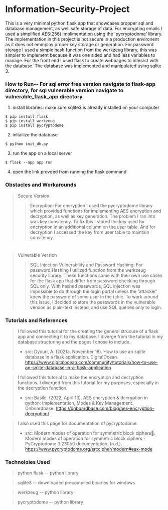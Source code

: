 # Information-Security-Project
This is a very minimal python flask app that showcases propper sql and database management, as well safe storage of data. For encrypting emails I used a simplified AES(256) implimentation using the 'pycryptodome' library. The implementation in this project is not secure in a production environent as it does not emmploy proper key storage or generation. For password storage I used a simple hash function from the werkzeug library, this was simpler to implement because it was one sided and had less variables to manage. For the front end I used flask to create webpages to interact with the database. The database was implemented and manipulated using sqlite 3. 

### How to Run-- For sql error free version navigate to flask-app directory, for sql vulnerable version navigate to vulnerable_flask_app directory

1. install libraries: make sure sqlite3 is already installed on your computer
```
$ pip install flask
$ pip install werkzeug
$ pip install pycryptodome
```
2. initailize the database
```
$ python init_db.py
```
3. run the app on a local server
```
$ flask --app app run
```
4. open the link provded from running the flask command

### Obstacles and Workarounds
> Secure Version 
>> Encryption: For encryption I used the pycryptodome library which provided functions for implementing AES encryption and decryption, as well as key generation. The problem I ran into was key consitency. To fix this I stored the key used for encryption in an additional column on the user table. And for decryption I accessed the key from user table to maintain consitency. 

#

> Vulnerable Version
>> SQL Injection Vulnerability and Password Hashing: For password Hashing I utilized function from the werkzeug security library. These functions came with their own use cases for the flask app that differ from password checking through SQL only. With hashed passwords, SQL injection was impossible to do through the login portal unless the 'attacker' knew the password of some user in the table. To work around this issue, i decided to store the passwords in the vulnerable version as plain-text instead, and use SQL queries only to login. 

### Tutorials and References
>I followed this tutorial for the creating the general strucure of a flask app and connecting it to my database. I diverge from the tutorial in my database structuring and the pages I chose to include. 
>- src: Dyouri, A. (2021a, November 18). How to use an sqlite database in a flask application. DigitalOcean. https://www.digitalocean.com/community/tutorials/how-to-use-an-sqlite-database-in-a-flask-application 

>I followed this tutorial to make the encryption and decryption functions. I diverged from this tutorial for my purposes, especially in the decryption function. 
>- src: Basile. (2022, April 13). AES encryption & decryption in python: Implementation, Modes & Key Management.  Onboardbase. https://onboardbase.com/blog/aes-encryption-decryption/ 

>I also used this page for documentation of pycryptodome.
>- src: Modern modes of operation for symmetric block ciphers. Modern modes of operation for symmetric block ciphers - PyCryptodome 3.230b0 documentation. (n.d.). https://www.pycryptodome.org/srccipher/modern#eax-mode 

### Technoloies Used
> python flask -- python library

> sqlite3 -- downloaded precompiled binaries for windows

> werkzeug -- python library

> pycryptodome -- python library

